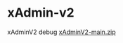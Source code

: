 # xAdmin-v2
xAdminV2 debug
[xAdminV2-main.zip](https://github.com/NonoWz/xAdmin-v2/files/9140279/xAdminV2-main.zip)
